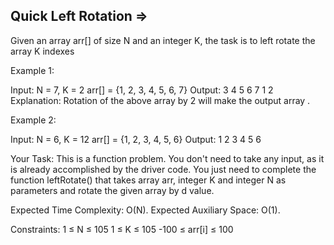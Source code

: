 Quick Left Rotation  =>
-------------------


Given an array arr[] of size N and an integer K, the task is to left rotate the array K indexes

Example 1:

Input: N = 7, K = 2
arr[] = {1, 2, 3, 4, 5, 6, 7}
Output: 3 4 5 6 7 1 2
Explanation: Rotation of the above 
array by 2 will make the output array .

Example 2:

Input: N = 6, K = 12
arr[] = {1, 2, 3, 4, 5, 6}
Output: 1 2 3 4 5 6

Your Task:
This is a function problem. You don't need to take any input, as it is already accomplished by the driver code. You just need to complete the function leftRotate() that takes array arr, integer K and integer N as parameters and rotate the given array by d value.

 

Expected Time Complexity: O(N).
Expected Auxiliary Space: O(1).

 

Constraints:
1 ≤ N ≤ 105
1 ≤ K ≤ 105
-100 ≤ arr[i] ≤ 100
